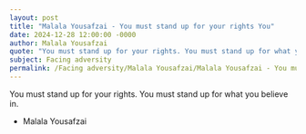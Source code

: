 ```yaml
---
layout: post
title: "Malala Yousafzai - You must stand up for your rights You"
date: 2024-12-28 12:00:00 -0000
author: Malala Yousafzai
quote: "You must stand up for your rights. You must stand up for what you believe in."
subject: Facing adversity
permalink: /Facing adversity/Malala Yousafzai/Malala Yousafzai - You must stand up for your rights You
---
```


You must stand up for your rights. You must stand up for what you believe in.

- Malala Yousafzai
